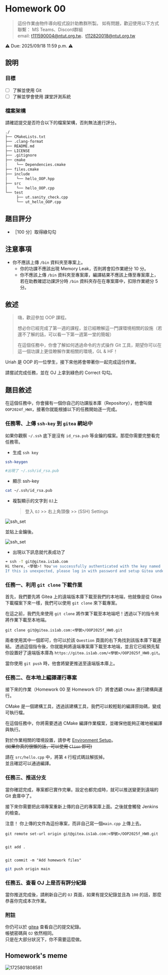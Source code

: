 # Homework 00

> 這份作業由物件導向程式設計助教群所製。
> 如有問題，歡迎使用以下方式聯繫：
> MS Teams、Discord群組  
> email: t111590004@ntut.org.tw、t112820018@ntut.org.tw  

⚠️ Due: 2025/09/18 11:59 p.m. ⚠️

## 說明

### 目標

- [ ] 了解並使用 Git
- [ ] 了解並學會使用 課堂評測系統

### 檔案架構

請確認提交是否符合以下的檔案架構，否則無法進行評分。

```txt
./
├── CMakeLists.txt
├── .clang-format
├── README.md
├── LICENSE
├── .gitignore
├── cmake
│    └── Dependencies.cmake
├── files.cmake
├── include
│    └── hello_OOP.hpp
├── src
│    └── hello_OOP.cpp
└── test
     ├── ut.sanity_check.cpp
     └── ut_hello_OOP.cpp
```

## 題目評分

- ［100 分］取得綠勾勾

## 注意事項

- 你不應該上傳 `/bin` 資料夾至專案上。
  - 你的功課不應該出現 Memory Leak，否則將會扣作業總分 10 分。
  - 你不應該上傳 `/bin` 資料夾至專案庫，編譯結果不應該上傳至專案庫上，若在助教確認功課評分時 `/bin` 資料夾存在在專案庫中，扣除作業總分 5 分。

## 敘述

> 嗨，歡迎參加 OOP 課程。
>
> 想必你已經完成了第一週的課程，並已經瞭解這一門課環境相關的設施（若還不了解的話，可以看一下第一週第一堂的簡報）
>
> 在這個任務中，你會了解如何透過命令的方式操作 Git 工具，期望你可以在這一個功課上更佳瞭解作業相關的環境，GL & HF！

Uriah 是 OOP 的一位學生，接下來他將會帶著你一起完成這份作業。

請嘗試完成任務，並在 OJ 上拿到綠色的 Correct 勾勾。

## 題目敘述

在這個任務中，你會擁有一個你自己的功課版本庫（Repository），他會叫做 `OOP2024f_HWX`，接著你就能根據以下的任務開始逐一完成。

### 任務零、上傳 `ssh-key` 到 `gitea` 網站中

如果你觀察 `~/.ssh` 底下是沒有 `id_rsa.pub` 等金鑰的檔案。那麼你需要完整看完任務零。

- 生成 `ssh key`

```sh
ssh-keygen

#出現了 ~/.ssh/id_rsa.pub
```

- 顯示 ssh-key

```sh
cat ~/.ssh/id_rsa.pub
```

- 複製顯示的文字到 `OJ`上

  > 登入 `OJ` >> 右上角頭像 >> (SSH) Settings 

![ssh_set](./docs/ssh_key.png)

  並貼上金鑰後。

![ssh_set](./docs/ssh_key2.png)

- 出現以下訊息就代表成功了

```sh
➜ ssh -T git@gitea.is1ab.com
Hi there, <學號>! You've successfully authenticated with the key named macbook, but Gitea does not provide shell access.
If this is unexpected, please log in with password and setup Gitea under another user.
```

### 任務一、利用 `git clone` 下載作業

首先，我們要先將 Gitea 上的遠端版本庫下載至我們的本地端，他就像是從 Gitea 下載檔案下來一樣，我們可以使用 `git clone` 來下載專案。

在這之前，我們先來使用 `git clone` 將作業下載至本地端吧！透過以下的指令來將作業下載至本地端。

```bash=
git clone git@gitea.is1ab.com:<學號>/OOP2025f_HW0.git
```
兩者使用其中一個即可，你可以於該 `Question` 頁面的右下角找到該版本庫下載連結。
透過這個指令後，你就能夠將遠端專案庫下載至本地端，並且它已經預先幫你設置好了遠端版本庫為 `https://gitea.is1ab.com/<學號>/OOP2025f_HW0.git`。

當你使用 `git push` 時，他會將變更推送至遠端版本庫上。

### 任務二、在本地上編譯運行專案

接下來的作業（Homework 00 至 Homework 07）將會透顧 `CMake` 進行建構與運行。

CMake 是一個建構工具，透過該建構工具，我們可以較輕鬆的編譯原始碼，變成可執行檔。

在這個任務中，你將需要透過 CMake 編譯作業檔案，並確保他能夠正確地被編譯與執行。

對於作業相關的環境設置，請參考 [Environment Setup](https://hackmd.io/@OOP2023f/rk2-8cVCh)。  
~~(如果你真的很懶的話，可以使用 `Clion` 即可)~~

請在 `src/hello.cpp` 中，將第 `4` 行程式碼註解拔掉。  
並且確認可以通過編譯。

### 任務三、推送分支

當你確認完成，專案都已實作完畢。設定也都完成時，就可以推送變更到遠端的 Git 倉庫中了。

接下來你需要把此項專案重新上傳的自己的專案庫上面。之後就會觸發 Jenkins 的檢查。

注意！ 你上傳的文件為這份專案，而非自己寫一個`main.cpp` 上傳上去。

```
git remote set-url origin git@gitea.is1ab.com:<學號>/OOP2025f_HW0.git
```

```

git add .

```

```

git commit -m "Add homework files"

```

```bash
git push origin main
```

### 任務五、查看 OJ 上是否有評分紀錄

當你推送完成後，請刷新自己的 `OJ` 頁面，如果有提交紀錄並且為 `100` 的話，那麼恭喜你完成本次作業。

### 附註

你仍可以於 [gitea](https://gitea.is1ab.com) 查看自己的提交紀錄。  
帳號密碼與 `OJ` 依然相同。  
只是在大部分狀況下，你不需要這麼做。  

## Homework's meme

![1725801808581](./docs/image.png)
